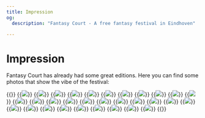 ```yaml
---
title: Impression
og:
  description: "Fantasy Court - A free fantasy festival in Eindhoven"

---
```

# Impression
Fantasy Court has already had some great editions. Here you can find some photos that show the vibe of the festival:

{{<gallery class="content-gallery" height="270">}}
  {{<image src="/images/2025/_DSC5086.JPG" >}}
  {{<image src="/images/2025/_DSC5134.JPG" >}}
  {{<image src="/images/2025/_DSC5138.JPG" >}}
  {{<image src="/images/2025/_DSC5146.JPG" >}}
  {{<image src="/images/2025/_DSC5149.JPG" >}}
  {{<image src="/images/2025/_DSC5159.JPG" >}}
  {{<image src="/images/2025/_DSC5163.JPG" >}}
  {{<image src="/images/2025/_DSC5164.JPG" >}}
  {{<image src="/images/2025/_DSC5193.JPG" >}}
  {{<image src="/images/2025/_DSC5218.JPG" >}}
  {{<image src="/images/2025/_DSC5225.JPG" >}}
  {{<image src="/images/2025/_DSC5229.JPG" >}}
  {{<image src="/images/2025/_DSC5230.JPG" >}}
  {{<image src="/images/2025/_DSC5232.JPG" >}}
  {{<image src="/images/2025/_DSC5274.JPG" >}}
  {{<image src="/images/2025/_DSC5276.JPG" >}}
  {{<image src="/images/2025/_DSC5360.JPG" >}}
  {{<image src="/images/2025/_DSC5362.JPG" >}}
  {{<image src="/images/2025/_DSC5363.JPG" >}}
  {{<image src="/images/2025/_DSC5390.JPG" >}}
  {{<image src="/images/2025/_DSC5391.JPG" >}}
  {{<image src="/images/2025/_DSC5584.JPG" >}}
  {{<image src="/images/2025/_DSC5660.JPG" >}}
  {{<image src="/images/2025/_DSC5662.JPG" >}}
  {{<image src="/images/2025/_DSC5726.JPG" >}}
  {{<image src="/images/2025/_DSC5729.JPG" >}}
  {{<image src="/images/2025/_DSC5810.JPG" >}}
  {{<image src="/images/2025/_DSC5859.JPG" >}}
  {{<image src="/images/2025/_DSC5866.JPG" >}}
  {{<image src="/images/2025/Fantasy Court Eindhoven 2024-069.jpg" >}}
  {{<image src="/images/2025/Fantasy Court Eindhoven 2024-167.jpg" >}}
{{</gallery >}}